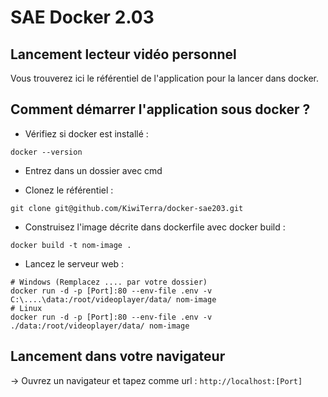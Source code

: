 # SAE Docker 2.03

## Lancement lecteur vidéo personnel
Vous trouverez ici le référentiel de l'application pour la lancer dans docker.

## Comment démarrer l'application sous docker ?

- Vérifiez si docker est installé :
```shell
docker --version
```

- Entrez dans un dossier avec cmd

- Clonez le référentiel :
 ```shell
git clone git@github.com/KiwiTerra/docker-sae203.git
```

- Construisez l'image décrite dans dockerfile avec docker build : 
```shell
docker build -t nom-image .
```

- Lancez le serveur web :
```shell
# Windows (Remplacez .... par votre dossier)
docker run -d -p [Port]:80 --env-file .env -v C:\....\data:/root/videoplayer/data/ nom-image
# Linux
docker run -d -p [Port]:80 --env-file .env -v ./data:/root/videoplayer/data/ nom-image
```

## Lancement dans votre navigateur
-> Ouvrez un navigateur et tapez comme url :  ```http://localhost:[Port]```
